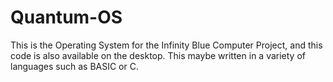 # Quantum-OS
This is the Operating System for the Infinity Blue Computer Project, and this code is also available on the desktop. This maybe written in a variety of languages such as BASIC or C.
